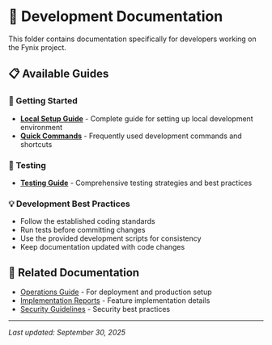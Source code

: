 # 🔧 Development Documentation

This folder contains documentation specifically for developers working on the Fynix project.

## 📋 Available Guides

### 🚀 Getting Started
- **[Local Setup Guide](./local-setup-guide.md)** - Complete guide for setting up local development environment
- **[Quick Commands](./quick-commands.md)** - Frequently used development commands and shortcuts

### 🧪 Testing
- **[Testing Guide](./testing-guide.md)** - Comprehensive testing strategies and best practices

### 💡 Development Best Practices
- Follow the established coding standards
- Run tests before committing changes
- Use the provided development scripts for consistency
- Keep documentation updated with code changes

## 🔗 Related Documentation
- [Operations Guide](../operations/) - For deployment and production setup
- [Implementation Reports](../implementation/) - Feature implementation details
- [Security Guidelines](../security/) - Security best practices

---
*Last updated: September 30, 2025*